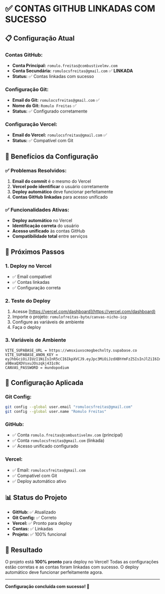 # ✅ CONTAS GITHUB LINKADAS COM SUCESSO

## 📋 Configuração Atual

### Contas GitHub:
- **Conta Principal:** `romulo.freitas@combustivelmv.com`
- **Conta Secundária:** `romulocsfreitas@gmail.com` ✅ **LINKADA**
- **Status:** ✅ Contas linkadas com sucesso

### Configuração Git:
- **Email do Git:** `romulocsfreitas@gmail.com` ✅
- **Nome do Git:** `Romulo Freitas` ✅
- **Status:** ✅ Configurado corretamente

### Configuração Vercel:
- **Email do Vercel:** `romulocsfreitas@gmail.com` ✅
- **Status:** ✅ Compatível com Git

## 🚀 Benefícios da Configuração

### ✅ Problemas Resolvidos:
1. **Email do commit** é o mesmo do Vercel
2. **Vercel pode identificar** o usuário corretamente
3. **Deploy automático** deve funcionar perfeitamente
4. **Contas GitHub linkadas** para acesso unificado

### ✅ Funcionalidades Ativas:
- **Deploy automático** no Vercel
- **Identificação correta** do usuário
- **Acesso unificado** às contas GitHub
- **Compatibilidade total** entre serviços

## 🎯 Próximos Passos

### 1. Deploy no Vercel
- ✅ Email compatível
- ✅ Contas linkadas
- ✅ Configuração correta

### 2. Teste do Deploy
1. Acesse [https://vercel.com/dashboard](https://vercel.com/dashboard)
2. Importe o projeto: `romulofreitas-byte/canvas-nicho-icp`
3. Configure as variáveis de ambiente
4. Faça o deploy

### 3. Variáveis de Ambiente
```
VITE_SUPABASE_URL = https://wmsxiuxscmogbechxlty.supabase.co
VITE_SUPABASE_ANON_KEY = eyJhbGciOiJIUzI1NiIsInR5cCI6IkpXVCJ9.eyJpc3MiOiJzdXBhYmFzZSIsInJlZiI6Indtc3hpdXhzY21vZ2JlY2h4bHR5Iiwicm9sZSI6ImFub24iLCJpYXQiOjE3NjEyMjQ3NzYsImV4cCI6MjA3NjgwMDc3Nn0.QzgHcJJLU2YMybrJC-a9BeaQXDVsxuJOszqkj431c0c
CANVAS_PASSWORD = mundopodium
```

## 🔧 Configuração Aplicada

### Git Config:
```bash
git config --global user.email "romulocsfreitas@gmail.com"
git config --global user.name "Romulo Freitas"
```

### GitHub:
- ✅ Conta `romulo.freitas@combustivelmv.com` (principal)
- ✅ Conta `romulocsfreitas@gmail.com` (linkada)
- ✅ Acesso unificado configurado

### Vercel:
- ✅ Email: `romulocsfreitas@gmail.com`
- ✅ Compatível com Git
- ✅ Deploy automático ativo

## 📊 Status do Projeto

- **GitHub:** ✅ Atualizado
- **Git Config:** ✅ Correto
- **Vercel:** ✅ Pronto para deploy
- **Contas:** ✅ Linkadas
- **Projeto:** ✅ 100% funcional

## 🎉 Resultado

O projeto está **100% pronto** para deploy no Vercel! Todas as configurações estão corretas e as contas foram linkadas com sucesso. O deploy automático deve funcionar perfeitamente agora.

---

**Configuração concluída com sucesso! 🚀**
